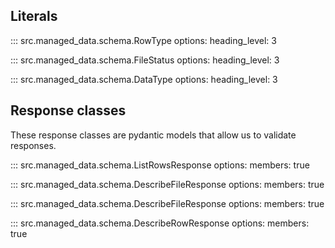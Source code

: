 ## Literals

::: src.managed_data.schema.RowType
    options:
      heading_level: 3

::: src.managed_data.schema.FileStatus
    options:
      heading_level: 3

::: src.managed_data.schema.DataType
    options:
      heading_level: 3

## Response classes

These response classes are pydantic models that allow us to validate responses.

::: src.managed_data.schema.ListRowsResponse
    options:
      members:
        true

::: src.managed_data.schema.DescribeFileResponse
    options:
      members:
        true

::: src.managed_data.schema.DescribeFileResponse
    options:
      members:
        true

::: src.managed_data.schema.DescribeRowResponse
    options:
      members:
        true
